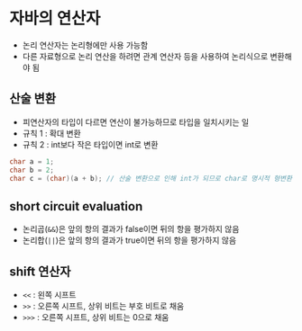 # 자바의 연산자

- 논리 연산자는 논리형에만 사용 가능함
- 다른 자료형으로 논리 연산을 하려면 관계 연산자 등을 사용하여 논리식으로 변환해야 됨

## 산술 변환

- 피연산자의 타입이 다르면 연산이 불가능하므로 타입을 일치시키는 일
- 규칙 1 : 확대 변환
- 규칙 2 : int보다 작은 타입이면 int로 변환

```java
char a = 1;
char b = 2;
char c = (char)(a + b); // 산술 변환으로 인해 int가 되므로 char로 명시적 형변환 필요
```

## short circuit evaluation

- 논리곱(`&&`)은 앞의 항의 결과가 false이면 뒤의 항을 평가하지 않음
- 논리합(`||`)은 앞의 항의 결과가 true이면 뒤의 항을 평가하지 않음

## shift 연산자

- `<<` : 왼쪽 시프트
- `>>` : 오른쪽 시프트, 상위 비트는 부호 비트로 채움
- `>>>` : 오른쪽 시프트, 상위 비트는 0으로 채움
